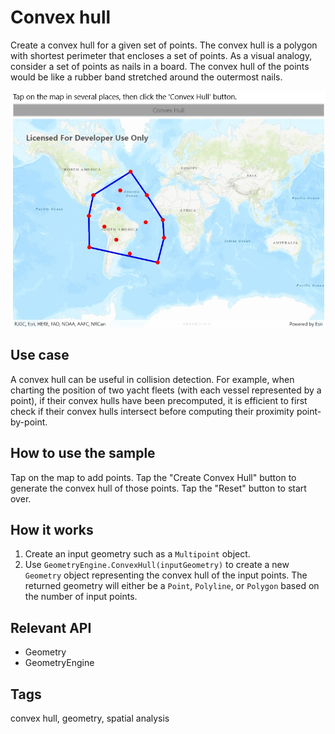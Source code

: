 # Convex hull

Create a convex hull for a given set of points. The convex hull is a polygon with shortest perimeter that encloses a set of points. As a visual analogy, consider a set of points as nails in a board. The convex hull of the points would be like a rubber band stretched around the outermost nails.

![Image of convex hull](ConvexHull.jpg)

## Use case

A convex hull can be useful in collision detection. For example, when charting the position of two yacht fleets (with each vessel represented by a point), if their convex hulls have been precomputed, it is efficient to first check if their convex hulls intersect before computing their proximity point-by-point.

## How to use the sample

Tap on the map to add points. Tap the "Create Convex Hull" button to generate the convex hull of those points. Tap the "Reset" button to start over.

## How it works

1. Create an input geometry such as a `Multipoint` object.
2. Use `GeometryEngine.ConvexHull(inputGeometry)` to create a new `Geometry` object representing the convex hull of the input points. The returned geometry will either be a `Point`, `Polyline`, or `Polygon` based on the number of input points.

## Relevant API

* Geometry
* GeometryEngine

## Tags

convex hull, geometry, spatial analysis